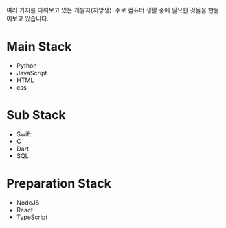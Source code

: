 여러 가지를 다뤄보고 있는 개발자(지망생). 주로 컴퓨터 생활 중에 필요한 것들을 만들어보고 있습니다.

# Main Stack
- Python
- JavaScript
- HTML
- css

# Sub Stack
- Swift
- C
- Dart
- SQL

# Preparation Stack
- NodeJS
- React
- TypeScript
